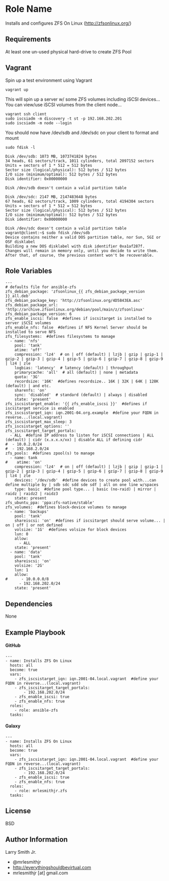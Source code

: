 Role Name
=========

Installs and configures ZFS On Linux (http://zfsonlinux.org/)

Requirements
------------

At least one un-used physical hard-drive to create ZFS Pool

Vagrant
-------
Spin up a test environment using Vagrant  
````
vagrant up
````
This will spin up a server w/ some ZFS volumes including iSCSI devices...  
You can view/use iSCSI volumes from the client node...  
````
vagrant ssh client
sudo iscsiadm -m discovery -t st -p 192.168.202.201
sudo iscsiadm -m node --login
````
You should now have /dev/sdb and /dev/sdc on your client to format and mount  
````
sudo fdisk -l
````
````
Disk /dev/sdb: 1073 MB, 1073741824 bytes
34 heads, 61 sectors/track, 1011 cylinders, total 2097152 sectors
Units = sectors of 1 * 512 = 512 bytes
Sector size (logical/physical): 512 bytes / 512 bytes
I/O size (minimum/optimal): 512 bytes / 512 bytes
Disk identifier: 0x00000000

Disk /dev/sdb doesn't contain a valid partition table

Disk /dev/sdc: 2147 MB, 2147483648 bytes
67 heads, 62 sectors/track, 1009 cylinders, total 4194304 sectors
Units = sectors of 1 * 512 = 512 bytes
Sector size (logical/physical): 512 bytes / 512 bytes
I/O size (minimum/optimal): 512 bytes / 512 bytes
Disk identifier: 0x00000000

Disk /dev/sdc doesn't contain a valid partition table
vagrant@client:~$ sudo fdisk /dev/sdb
Device contains neither a valid DOS partition table, nor Sun, SGI or OSF disklabel
Building a new DOS disklabel with disk identifier 0xa1af287f.
Changes will remain in memory only, until you decide to write them.
After that, of course, the previous content won't be recoverable.
````

Role Variables
--------------

````
---
# defaults file for ansible-zfs
zfs_debian_package: 'zfsonlinux_{{ zfs_debian_package_version }}_all.deb'
zfs_debian_package_key: 'http://zfsonlinux.org/4D5843EA.asc'
zfs_debian_package_url: 'http://archive.zfsonlinux.org/debian/pool/main/z/zfsonlinux'
zfs_debian_package_version: 6
zfs_enable_iscsi: false  #defines if iscsitarget is installed to server iSCSI volumes
zfs_enable_nfs: false  #defines if NFS Kernel Server should be installed to serve NFS
zfs_filesystems:  #defines filesystems to manage
  - name: 'nfs'
    pool: 'tank'
    atime: 'off'
    compression: 'lz4'  # on | off (default) | lzjb | gzip | gzip-1 | gzip-2 | gzip-3 | gzip-4 | gzip-5 | gzip-6 | gzip-7 | gzip-8 | gzip-9 | lz4 | zle
    logbias: 'latency'  # latency (default) | throughput
    primarycache: 'all'  # all (default) | none | metadata
    quota: '3G'
    recordsize: '16K'  #defines recordsize.. 16K | 32K | 64K | 128K (default) | and etc.
    sharenfs: 'on'
    sync: 'disabled'  # standard (default) | always | disabled
    state: 'present'
zfs_iscsistarget_enable: '{{ zfs_enable_iscsi }}'  #defines if iscsitarget service is enabled
zfs_iscsistarget_iqn: iqn.2001-04.org.example  #define your FQDN in reverse...(local.vagrant)
zfs_iscsistarget_max_sleep: 3
zfs_iscsistarget_options: ''
zfs_iscsitarget_target_portals:
  - ALL  #define IP address to listen for iSCSI connections | ALL (default) | cidr (x.x.x.x/xx) | disable ALL if defining cidr
#  - 10.0.2.0/24
#  - 192.168.2.0/24
zfs_pools:  #defines zpool(s) to manage
  - name: tank
#    atime: 'on'
    compression: 'lz4'  # on | off (default) | lzjb | gzip | gzip-1 | gzip-2 | gzip-3 | gzip-4 | gzip-5 | gzip-6 | gzip-7 | gzip-8 | gzip-9 | lz4 | zle
    devices: '/dev/sdb'  #define devices to create pool with...can define multiple by | sdb sdc sdd sde sdf | all on one line w/spaces
    type: basic  #define pool type... | basic (no-raid) | mirror | raidz | raidz2 | raidz3
    state: present
zfs_ubuntu_ppa: 'ppa:zfs-native/stable'
zfs_volumes:  #defines block-device volumes to manage
  - name: 'backups'
    pool: 'tank'
    shareiscsi: 'on'  #defines if iscsitarget should serve volume... | on | off | or not defined
    volsize: '1G'  #defines volsize for block devices
    lun: 0
    allow:
      - ALL
    state: 'present'
  - name: 'data'
    pool: 'tank'
    shareiscsi: 'on'
    volsize: '2G'
    lun: 1
    allow:
#      - 10.0.0.0/8
      - 192.168.202.0/24
    state: 'present'
````

Dependencies
------------

None

Example Playbook
----------------

#### GitHub
````
---
- name: Installs ZFS On Linux
  hosts: all
  become: true
  vars:
    - zfs_iscsistarget_iqn: iqn.2001-04.local.vagrant  #define your FQDN in reverse...(local.vagrant)
    - zfs_iscsitarget_target_portals:
        - 192.168.202.0/24
    - zfs_enable_iscsi: true
    - zfs_enable_nfs: true
  roles:
    - role: ansible-zfs
  tasks:
````
#### Galaxy
````
---
- name: Installs ZFS On Linux
  hosts: all
  become: true
  vars:
    - zfs_iscsistarget_iqn: iqn.2001-04.local.vagrant  #define your FQDN in reverse...(local.vagrant)
    - zfs_iscsitarget_target_portals:
        - 192.168.202.0/24
    - zfs_enable_iscsi: true
    - zfs_enable_nfs: true
  roles:
    - role: mrlesmithjr.zfs
  tasks:
````

License
-------

BSD

Author Information
------------------

Larry Smith Jr.
- @mrlesmithjr
- http://everythingshouldbevirtual.com
- mrlesmithjr [at] gmail.com
